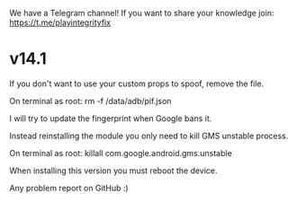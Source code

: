 We have a Telegram channel!
If you want to share your knowledge join:
https://t.me/playintegrityfix

# v14.1

If you don't want to use your custom props to spoof, remove the file.

On terminal as root: rm -f /data/adb/pif.json

I will try to update the fingerprint when Google bans it.

Instead reinstalling the module you only need to kill GMS unstable process.

On terminal as root: killall com.google.android.gms.unstable

When installing this version you must reboot the device.

Any problem report on GitHub :)